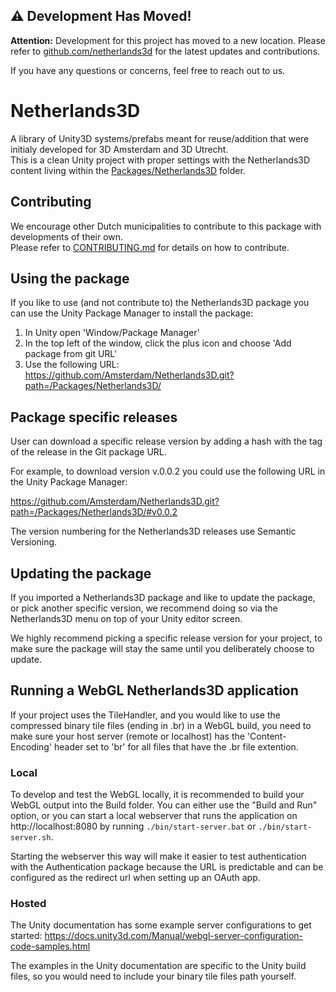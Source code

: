## ⚠️ Development Has Moved!

**Attention:** Development for this project has moved to a new location.
Please refer to [github.com/netherlands3d](https://www.github.com/netherlands3d) for the latest updates and contributions.

If you have any questions or concerns, feel free to reach out to us.


# Netherlands3D

A library of Unity3D systems/prefabs meant for reuse/addition that were initialy developed for 3D Amsterdam and 3D Utrecht.<br>
This is a clean Unity project with proper settings with the Netherlands3D content living within the [Packages/Netherlands3D](Packages/Netherlands3D) folder.<br>

## Contributing
We encourage other Dutch municipalities to contribute to this package with developments of their own.<br>
Please refer to [CONTRIBUTING.md](CONTRIBUTING.md) for details on how to contribute.

## Using the package
If you like to use (and not contribute to) the Netherlands3D package you can use the Unity Package Manager to install the package:<br>

1. In Unity open 'Window/Package Manager'
2. In the top left of the window, click the plus icon and choose 'Add package from git URL'
3. Use the following URL: https://github.com/Amsterdam/Netherlands3D.git?path=/Packages/Netherlands3D/

## Package specific releases

User can download a specific release version by adding a hash with the tag of the release in the Git package URL.

For example, to download version v.0.0.2 you could use the following URL in the Unity Package Manager:

https://github.com/Amsterdam/Netherlands3D.git?path=/Packages/Netherlands3D/#v0.0.2

The version numbering for the Netherlands3D releases use Semantic Versioning.

## Updating the package

If you imported a Netherlands3D package and like to update the package, or pick another specific version, we recommend doing so via the Netherlands3D menu on top of your Unity editor screen.

We highly recommend picking a specific release version for your project, to make sure the package will stay the same until you deliberately choose to update.

## Running a WebGL Netherlands3D application

If your project uses the TileHandler, and you would like to use the compressed binary tile files (ending in .br) in a WebGL build, you need to make sure your host server (remote or localhost) has the 'Content-Encoding' header set to 'br' for all files that have the .br file extention.

### Local

To develop and test the WebGL locally, it is recommended to build your WebGL output into the Build folder. You can 
either use the "Build and Run" option, or you can start a local webserver that runs the application on 
http://localhost:8080 by running `./bin/start-server.bat` or `./bin/start-server.sh`.

Starting the webserver this way will make it easier to test authentication with the Authentication package because the 
URL is predictable and can be configured as the redirect url when setting up an OAuth app.

### Hosted

The Unity documentation has some example server configurations to get started:
https://docs.unity3d.com/Manual/webgl-server-configuration-code-samples.html

The examples in the Unity documentation are specific to the Unity build files, so you would need to include your binary tile files path yourself.